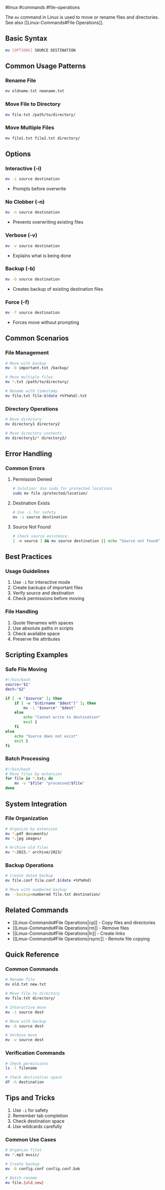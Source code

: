#linux #commands #file-operations

The `mv` command in Linux is used to move or rename files and directories. See also [[Linux-Commands#File Operations]].

## Basic Syntax
```bash
mv [OPTIONS] SOURCE DESTINATION
```

## Common Usage Patterns

### Rename File
```bash
mv oldname.txt newname.txt
```

### Move File to Directory
```bash
mv file.txt /path/to/directory/
```

### Move Multiple Files
```bash
mv file1.txt file2.txt directory/
```

## Options

### Interactive (-i)
```bash
mv -i source destination
```
- Prompts before overwrite

### No Clobber (-n)
```bash
mv -n source destination
```
- Prevents overwriting existing files

### Verbose (-v)
```bash
mv -v source destination
```
- Explains what is being done

### Backup (-b)
```bash
mv -b source destination
```
- Creates backup of existing destination files

### Force (-f)
```bash
mv -f source destination
```
- Forces move without prompting

## Common Scenarios

### File Management
```bash
# Move with backup
mv -b important.txt /backup/

# Move multiple files
mv *.txt /path/to/directory/

# Rename with timestamp
mv file.txt file-$(date +%Y%m%d).txt
```

### Directory Operations
```bash
# Move directory
mv directory1 directory2

# Move directory contents
mv directory1/* directory2/
```

## Error Handling

### Common Errors
1. Permission Denied
   ```bash
   # Solution: Use sudo for protected locations
   sudo mv file /protected/location/
   ```

2. Destination Exists
   ```bash
   # Use -i for safety
   mv -i source destination
   ```

3. Source Not Found
   ```bash
   # Check source existence
   [ -e source ] && mv source destination || echo "Source not found"
   ```

## Best Practices

### Usage Guidelines
1. Use `-i` for interactive mode
2. Create backups of important files
3. Verify source and destination
4. Check permissions before moving

### File Handling
1. Quote filenames with spaces
2. Use absolute paths in scripts
3. Check available space
4. Preserve file attributes

## Scripting Examples

### Safe File Moving
```bash
#!/bin/bash
source="$1"
dest="$2"

if [ -e "$source" ]; then
    if [ -w "$(dirname "$dest")" ]; then
        mv -i "$source" "$dest"
    else
        echo "Cannot write to destination"
        exit 1
    fi
else
    echo "Source does not exist"
    exit 1
fi
```

### Batch Processing
```bash
#!/bin/bash
# Move files by extension
for file in *.txt; do
    mv -v "$file" "processed/$file"
done
```

## System Integration

### File Organization
```bash
# Organize by extension
mv *.pdf documents/
mv *.jpg images/

# Archive old files
mv *-2023.* archive/2023/
```

### Backup Operations
```bash
# Create dated backup
mv file.conf file.conf.$(date +%Y%m%d)

# Move with numbered backup
mv --backup=numbered file.txt destination/
```

## Related Commands
- [[Linux-Commands#File Operations|cp]] - Copy files and directories
- [[Linux-Commands#File Operations|rm]] - Remove files
- [[Linux-Commands#File Operations|ln]] - Create links
- [[Linux-Commands#File Operations|rsync]] - Remote file copying

## Quick Reference

### Common Commands
```bash
# Rename file
mv old.txt new.txt

# Move file to directory
mv file.txt directory/

# Interactive move
mv -i source dest

# Move with backup
mv -b source dest

# Verbose move
mv -v source dest
```

### Verification Commands
```bash
# Check permissions
ls -l filename

# Check destination space
df -h destination
```

## Tips and Tricks
1. Use `-i` for safety
2. Remember tab completion
3. Check destination space
4. Use wildcards carefully

### Common Use Cases
```bash
# Organize files
mv *.mp3 music/

# Create backup
mv -b config.conf config.conf.bak

# Batch rename
mv file.{old,new}
```